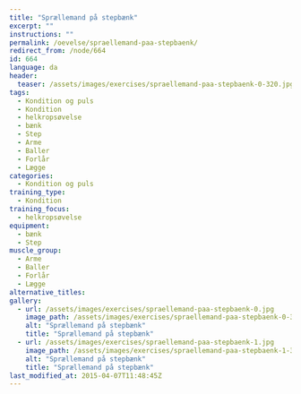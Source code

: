 ```yaml
---
title: "Sprællemand på stepbænk"
excerpt: ""
instructions: ""
permalink: /oevelse/spraellemand-paa-stepbaenk/
redirect_from: /node/664
id: 664
language: da
header:
  teaser: /assets/images/exercises/spraellemand-paa-stepbaenk-0-320.jpg
tags:
  - Kondition og puls
  - Kondition
  - helkropsøvelse
  - bænk
  - Step
  - Arme
  - Baller
  - Forlår
  - Lægge
categories:
  - Kondition og puls
training_type: 
  - Kondition
training_focus: 
  - helkropsøvelse
equipment:
  - bænk
  - Step
muscle_group:
  - Arme
  - Baller
  - Forlår
  - Lægge
alternative_titles:
gallery:
  - url: /assets/images/exercises/spraellemand-paa-stepbaenk-0.jpg
    image_path: /assets/images/exercises/spraellemand-paa-stepbaenk-0-320.jpg
    alt: "Sprællemand på stepbænk"
    title: "Sprællemand på stepbænk"
  - url: /assets/images/exercises/spraellemand-paa-stepbaenk-1.jpg
    image_path: /assets/images/exercises/spraellemand-paa-stepbaenk-1-320.jpg
    alt: "Sprællemand på stepbænk"
    title: "Sprællemand på stepbænk"
last_modified_at: 2015-04-07T11:48:45Z
---
```

